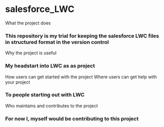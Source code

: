 # salesforce_LWC
What the project does
### This repository is my trial for keeping the salesforce LWC files in structured format in the version control
Why the project is useful
### My headstart into LWC as as project 
How users can get started with the project
Where users can get help with your project
### To people starting out with LWC 
Who maintains and contributes to the project
### For now I, myself would be contributing to this project
